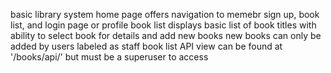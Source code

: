basic library system
home page offers navigation to memebr sign up, book list, and login page or profile
book list displays basic list of book titles with ability to select book for details and add new books
new books can only be added by users labeled as staff
book list API view can be found at '/books/api/' but must be a superuser to access
